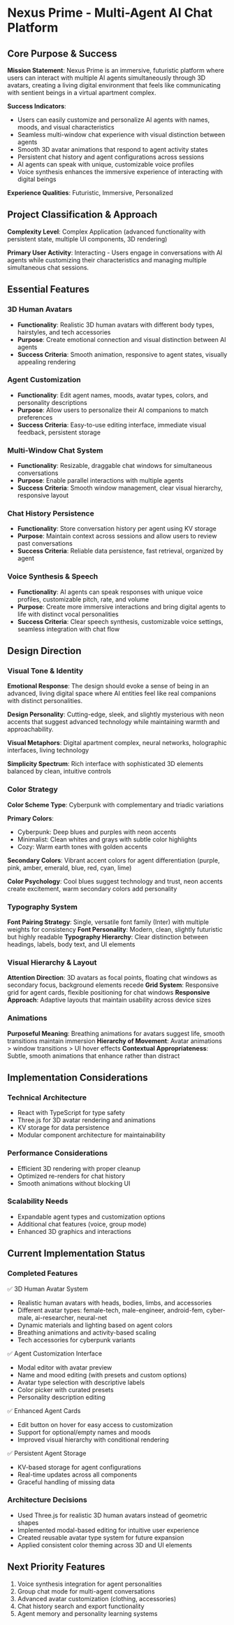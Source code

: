 # Nexus Prime - Multi-Agent AI Chat Platform

## Core Purpose & Success

**Mission Statement**: Nexus Prime is an immersive, futuristic platform where users can interact with multiple AI agents simultaneously through 3D avatars, creating a living digital environment that feels like communicating with sentient beings in a virtual apartment complex.

**Success Indicators**: 
- Users can easily customize and personalize AI agents with names, moods, and visual characteristics
- Seamless multi-window chat experience with visual distinction between agents
- Smooth 3D avatar animations that respond to agent activity states
- Persistent chat history and agent configurations across sessions
- AI agents can speak with unique, customizable voice profiles
- Voice synthesis enhances the immersive experience of interacting with digital beings

**Experience Qualities**: Futuristic, Immersive, Personalized

## Project Classification & Approach

**Complexity Level**: Complex Application (advanced functionality with persistent state, multiple UI components, 3D rendering)

**Primary User Activity**: Interacting - Users engage in conversations with AI agents while customizing their characteristics and managing multiple simultaneous chat sessions.

## Essential Features

### 3D Human Avatars
- **Functionality**: Realistic 3D human avatars with different body types, hairstyles, and tech accessories
- **Purpose**: Create emotional connection and visual distinction between AI agents
- **Success Criteria**: Smooth animation, responsive to agent states, visually appealing rendering

### Agent Customization
- **Functionality**: Edit agent names, moods, avatar types, colors, and personality descriptions
- **Purpose**: Allow users to personalize their AI companions to match preferences
- **Success Criteria**: Easy-to-use editing interface, immediate visual feedback, persistent storage

### Multi-Window Chat System
- **Functionality**: Resizable, draggable chat windows for simultaneous conversations
- **Purpose**: Enable parallel interactions with multiple agents
- **Success Criteria**: Smooth window management, clear visual hierarchy, responsive layout

### Chat History Persistence
- **Functionality**: Store conversation history per agent using KV storage
- **Purpose**: Maintain context across sessions and allow users to review past conversations
- **Success Criteria**: Reliable data persistence, fast retrieval, organized by agent

### Voice Synthesis & Speech
- **Functionality**: AI agents can speak responses with unique voice profiles, customizable pitch, rate, and volume
- **Purpose**: Create more immersive interactions and bring digital agents to life with distinct vocal personalities
- **Success Criteria**: Clear speech synthesis, customizable voice settings, seamless integration with chat flow

## Design Direction

### Visual Tone & Identity
**Emotional Response**: The design should evoke a sense of being in an advanced, living digital space where AI entities feel like real companions with distinct personalities.

**Design Personality**: Cutting-edge, sleek, and slightly mysterious with neon accents that suggest advanced technology while maintaining warmth and approachability.

**Visual Metaphors**: Digital apartment complex, neural networks, holographic interfaces, living technology

**Simplicity Spectrum**: Rich interface with sophisticated 3D elements balanced by clean, intuitive controls

### Color Strategy
**Color Scheme Type**: Cyberpunk with complementary and triadic variations

**Primary Colors**: 
- Cyberpunk: Deep blues and purples with neon accents
- Minimalist: Clean whites and grays with subtle color highlights  
- Cozy: Warm earth tones with golden accents

**Secondary Colors**: Vibrant accent colors for agent differentiation (purple, pink, amber, emerald, blue, red, cyan, lime)

**Color Psychology**: Cool blues suggest technology and trust, neon accents create excitement, warm secondary colors add personality

### Typography System
**Font Pairing Strategy**: Single, versatile font family (Inter) with multiple weights for consistency
**Font Personality**: Modern, clean, slightly futuristic but highly readable
**Typography Hierarchy**: Clear distinction between headings, labels, body text, and UI elements

### Visual Hierarchy & Layout
**Attention Direction**: 3D avatars as focal points, floating chat windows as secondary focus, background elements recede
**Grid System**: Responsive grid for agent cards, flexible positioning for chat windows
**Responsive Approach**: Adaptive layouts that maintain usability across device sizes

### Animations
**Purposeful Meaning**: Breathing animations for avatars suggest life, smooth transitions maintain immersion
**Hierarchy of Movement**: Avatar animations > window transitions > UI hover effects
**Contextual Appropriateness**: Subtle, smooth animations that enhance rather than distract

## Implementation Considerations

### Technical Architecture
- React with TypeScript for type safety
- Three.js for 3D avatar rendering and animations
- KV storage for data persistence
- Modular component architecture for maintainability

### Performance Considerations
- Efficient 3D rendering with proper cleanup
- Optimized re-renders for chat history
- Smooth animations without blocking UI

### Scalability Needs
- Expandable agent types and customization options
- Additional chat features (voice, group mode)
- Enhanced 3D graphics and interactions

## Current Implementation Status

### Completed Features
✅ 3D Human Avatar System
- Realistic human avatars with heads, bodies, limbs, and accessories
- Different avatar types: female-tech, male-engineer, android-fem, cyber-male, ai-researcher, neural-net
- Dynamic materials and lighting based on agent colors
- Breathing animations and activity-based scaling
- Tech accessories for cyberpunk variants

✅ Agent Customization Interface
- Modal editor with avatar preview
- Name and mood editing (with presets and custom options)
- Avatar type selection with descriptive labels
- Color picker with curated presets
- Personality description editing

✅ Enhanced Agent Cards
- Edit button on hover for easy access to customization
- Support for optional/empty names and moods
- Improved visual hierarchy with conditional rendering

✅ Persistent Agent Storage
- KV-based storage for agent configurations
- Real-time updates across all components
- Graceful handling of missing data

### Architecture Decisions
- Used Three.js for realistic 3D human avatars instead of geometric shapes
- Implemented modal-based editing for intuitive user experience
- Created reusable avatar type system for future expansion
- Applied consistent color theming across 3D and UI elements

## Next Priority Features
1. Voice synthesis integration for agent personalities
2. Group chat mode for multi-agent conversations
3. Advanced avatar customization (clothing, accessories)
4. Chat history search and export functionality
5. Agent memory and personality learning systems